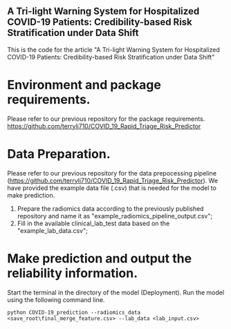 ## A Tri-light Warning System for Hospitalized COVID-19 Patients: Credibility-based Risk Stratification under Data Shift

This is the code for the article "A Tri-light Warning System for Hospitalized COVID-19 Patients: Credibility-based Risk Stratification under Data Shift"

# Environment and package requirements. 
Please refer to our previous repository for the package requirements. https://github.com/terryli710/COVID_19_Rapid_Triage_Risk_Predictor

# Data Preparation. 
Please refer to our previous repository for the data prepocessing pipeline (https://github.com/terryli710/COVID_19_Rapid_Triage_Risk_Predictor). We have provided the example data file (.csv) that is needed for the model to make prediction. 
1) Prepare the radiomics data according to the previously published repository and name it as "example_radiomics_pipeline_output.csv";
2) Fill in the available clinical_lab_test data based on the "example_lab_data.csv"; 

# Make prediction and output the reliability information.
Start the terminal in the directory of the model (Deployment). Run the model using the following command line.

```shell
python COVID-19_prediction --radiomics_data <save_root\final_merge_feature.csv> --lab_data <lab_input.csv>
```
